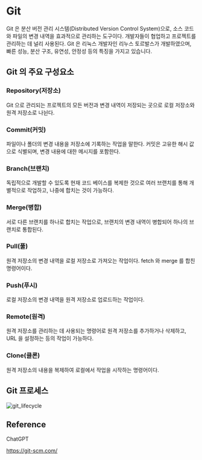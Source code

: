 # Git


Git 은 분산 버전 관리 시스템(Distributed Version Control System)으로, 소스 코드와 파일의 변경 내역을 효과적으로 관리하는 도구이다. 
개발자들이 협업하고 프로젝트를 관리하는 데 널리 사용된다. 
Git 은 리눅스 개발자인 리누스 토르발스가 개발하였으며, 빠른 성능, 분산 구조, 유연성, 안정성 등의 특징을 가지고 있습니다.

## Git 의 주요 구성요소

### Repository(저장소)

Git 으로 관리되는 프로젝트의 모든 버전과 변경 내역이 저장되는 곳으로 로컬 저장소와 원격 저장소로 나뉜다.

### Commit(커밋)

파일이나 폴더의 변경 내용을 저장소에 기록하는 작업을 말한다. 커밋은 고유한 해시 값으로 식별되며, 변경 내용에 대한 메시지를 포함한다.

### Branch(브랜치)

독립적으로 개발할 수 있도록 현재 코드 베이스를 복제한 것으로 여러 브랜치를 통해 개별적으로 작업하고, 나중에 합치는 것이 가능하다.

### Merge(병합)

서로 다른 브랜치를 하나로 합치는 작업으로, 브랜치의 변경 내역이 병합되어 하나의 브랜치로 통합된다.

### Pull(풀)

원격 저장소의 변경 내역을 로컬 저장소로 가져오는 작업이다. fetch 와 merge 를 합친 명령어이다.

### Push(푸시)

로컬 저장소의 변경 내역을 원격 저장소로 업로드하는 작업이다.

### Remote(원격)

원격 저장소를 관리하는 데 사용되는 명령어로 원격 저장소를 추가하거나 삭제하고, URL 을 설정하는 등의 작업이 가능하다.

### Clone(클론)

원격 저장소의 내용을 복제하여 로컬에서 작업을 시작하는 명령어이다.


## Git 프로세스

![git_lifecycle](https://github.com/hwkang93/study/assets/49870384/beed38a1-d6a9-4a22-b600-48b3ee9c13a6)



## Reference

ChatGPT

https://git-scm.com/